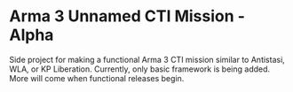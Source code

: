 # Arma 3 Unnamed CTI Mission - Alpha #  
Side project for making a functional Arma 3 CTI mission similar to Antistasi, WLA, or KP Liberation.
Currently, only basic framework is being added. More will come when functional releases begin.